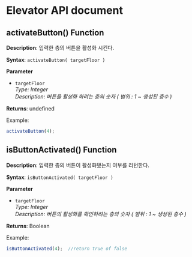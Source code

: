 # Elevator API document    
  
## activateButton() Function  
**Description**: 입력한 층의 버튼을 활성화 시킨다.
    
 **Syntax**: `activateButton( targetFloor )`
 
  **Parameter**
  - `targetFloor`  
*Type: Integer      
Description: 버튼을 활성화 하려는 층의 숫자 ( 범위 : 1 ~ 생성된 층수 )*    
  
 **Returns**: undefined  
  
Example:   
```js 
activateButton(4); 
```    

 ## isButtonActivated() Function      
  
**Description**: 입력한 층의 버튼이 활성화됐는지 여부를 리턴한다.
    
**Syntax**:  `isButtonActivated( targetFloor )`    

**Parameter**
- `targetFloor`  
*Type: Integer      
Description: 버튼의 활성화를 확인하려는 층의 숫자 ( 범위 : 1 ~ 생성된 층수 )*    
  
**Returns**: Boolean    
  
Example:  
```js 
isButtonActivated(4);  //return true of false  
```